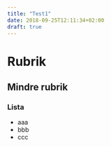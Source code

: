 ```yaml
---
title: "Test1"
date: 2018-09-25T12:11:34+02:00
draft: true
---
```

# Rubrik
## Mindre rubrik
### Lista
- aaa
- bbb
- ccc


